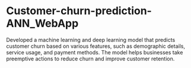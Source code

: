 # Customer-churn-prediction-ANN_WebApp
Developed a machine learning and deep learning model that predicts customer churn based on various features, such as demographic details, service usage, and payment methods. The model helps businesses take preemptive actions to reduce churn and improve customer retention.
